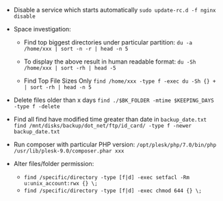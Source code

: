 - Disable a service which starts automatically `sudo update-rc.d -f nginx disable`

- Space investigation:

	- Find top biggest directories under particular partition: `du -a /home/xxx | sort -n -r | head -n 5`

	- To display the above result in human readable format: `du -Sh /home/xxx | sort -rh | head -5`

	- Find Top File Sizes Only `find /home/xxx -type f -exec du -Sh {} + | sort -rh | head -n 5`

- Delete files older than x days `find ./$BK_FOLDER -mtime $KEEPING_DAYS -type f -delete`

- Find all find have modified time greater than date in `backup_date.txt` `find /mnt/disks/backup/dot_net/ftp/id_card/ -type f -newer backup_date.txt`

- Run composer with particular PHP version: `/opt/plesk/php/7.0/bin/php /usr/lib/plesk-9.0/composer.phar xxx`

- Alter files/folder permission:

	- `find /specific/directory -type [f|d] -exec setfacl -Rm u:unix_account:rwx {} \;`
	- `find /specific/directory -type [f|d] -exec chmod 644 {} \;`
